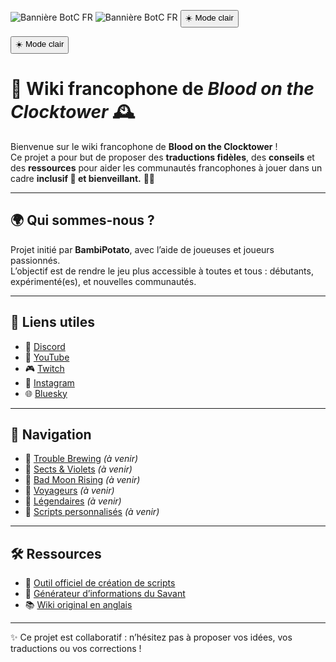 ![Bannière BotC FR](images/banner.png)
<img src="images/banner.png" alt="Bannière BotC FR" class="banner">
<button id="theme-toggle">☀️ Mode clair</button>



<!-- Bouton clair/sombre -->
<button id="theme-toggle">☀️ Mode clair</button>


# 🎲 Wiki francophone de *Blood on the Clocktower* 🕰️

Bienvenue sur le wiki francophone de **Blood on the Clocktower** !  
Ce projet a pour but de proposer des **traductions fidèles**, des **conseils** et des **ressources** pour aider les communautés francophones à jouer dans un cadre **inclusif 🤝 et bienveillant.** 🫶🏻

---

## 🌍 Qui sommes-nous ?
Projet initié par **BambiPotato**, avec l’aide de joueuses et joueurs passionnés.  
L’objectif est de rendre le jeu plus accessible à toutes et tous : débutants, expérimenté(es), et nouvelles communautés.

---

## 🔗 Liens utiles
- 💬 [Discord](https://discord.gg/tGDVmZfZpE)  
- 🎥 [YouTube](https://www.youtube.com/@Bambipotato)  
- 🎮 [Twitch](https://www.twitch.tv/bambibluepotato)  
- 📸 [Instagram](https://www.instagram.com/bambibluepotato/)  
- 🌐 [Bluesky](https://bsky.app/profile/bambibluepotato.bsky.social)

---

## 📖 Navigation
- 🔹 [Trouble Brewing](#) *(à venir)*  
- 🔹 [Sects & Violets](#) *(à venir)*  
- 🔹 [Bad Moon Rising](#) *(à venir)*  
- 🔹 [Voyageurs](#) *(à venir)*  
- 🔹 [Légendaires](#) *(à venir)*  
- 🔹 [Scripts personnalisés](#) *(à venir)*  

---

## 🛠️ Ressources
- 🧮 [Outil officiel de création de scripts](https://script.bloodontheclocktower.com/)  
- 🧪 [Générateur d’informations du Savant](https://savant.thegrim.gg/)  
- 📚 [Wiki original en anglais](https://wiki.bloodontheclocktower.com/Main_Page)

---

✨ Ce projet est collaboratif : n’hésitez pas à proposer vos idées, vos traductions ou vos corrections !

